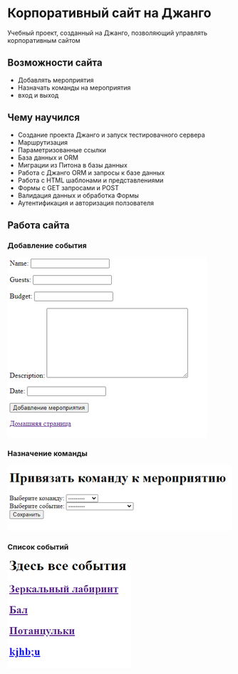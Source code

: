 # Корпоративный сайт на Джанго
Учебный проект, созданный на Джанго, позволяющий управлять корпоративным сайтом
## Возможности сайта
- Добавлять мероприятия
- Назначать команды на мероприятия
- вход и выход
## Чему научился 
- Создание проекта Джанго и запуск тестировачного сервера
- Маршрутизация 
- Параметризованные ссылки
- База данных и ORM
- Миграции из Питона в базы данных
- Работа с Джанго ORM и запросы к базе данных
- Работа с HTML шаблонами и представлениями
- Формы с GET запросами и POST
- Валидация данных и обработка Формы
- Аутентификация и авторизация ползователя
## Работа сайта 
### Добавление события
![alt text](Screeni/Добавление%20события.png)
### Назначение команды
![alt text](Screeni/Назначение%20команды.png)
### Список событий
![alt text](Screeni/Список%20событий.png)